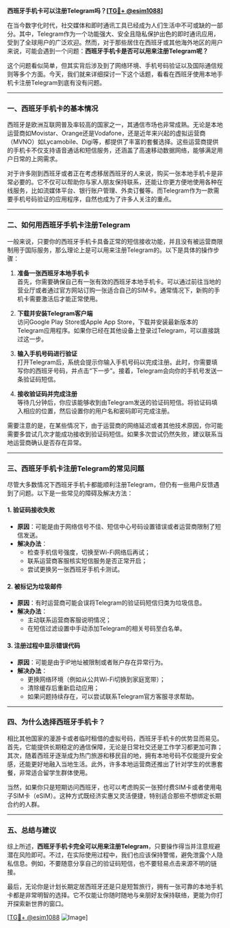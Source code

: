 **西班牙手机卡可以注册Telegram吗？[[TG💪+ @esim1088](https://t.me/s/esim1088)]**

在当今数字化时代，社交媒体和即时通讯工具已经成为人们生活中不可或缺的一部分。其中，Telegram作为一个功能强大、安全且隐私保护出色的即时通讯应用，受到了全球用户的广泛欢迎。然而，对于那些居住在西班牙或其他海外地区的用户来说，可能会遇到一个问题：**西班牙手机卡是否可以用来注册Telegram呢？**

这个问题看似简单，但其实背后涉及到了网络环境、手机号码验证以及国际通信规则等多个方面。今天，我们就来详细探讨一下这个话题，看看在西班牙使用本地手机卡注册Telegram到底有没有问题。

---

### **一、西班牙手机卡的基本情况**

西班牙是欧洲互联网普及率较高的国家之一，其通信市场也非常成熟。无论是本地运营商如Movistar、Orange还是Vodafone，还是近年来兴起的虚拟运营商（MVNO）如Lycamobile、Digi等，都提供了丰富的套餐选择。这些运营商提供的手机卡不仅支持语音通话和短信服务，还涵盖了高速移动数据网络，能够满足用户日常的上网需求。

对于许多刚到西班牙或者正在考虑移居西班牙的人来说，购买一张本地手机卡是非常必要的。它不仅可以帮助你与家人朋友保持联系，还能让你更方便地使用各种在线服务，比如流媒体平台、银行账户管理、外卖订餐等。而Telegram作为一款需要手机号码验证的应用程序，自然也成为了许多人关注的重点。

---

### **二、如何用西班牙手机卡注册Telegram**

一般来说，只要你的西班牙手机卡具备正常的短信接收功能，并且没有被运营商限制用于国际服务，那么理论上是可以用来注册Telegram的。以下是具体的操作步骤：

1. **准备一张西班牙本地手机卡**  
   首先，你需要确保自己有一张有效的西班牙本地手机卡。可以通过前往当地的营业厅或者通过官方网站订购一张适合自己的SIM卡。通常情况下，新购的手机卡需要激活后才能正常使用。

2. **下载并安装Telegram客户端**  
   访问Google Play Store或Apple App Store，下载并安装最新版本的Telegram应用程序。如果你已经在其他设备上登录过Telegram，可以直接跳过这一步。

3. **输入手机号码进行验证**  
   打开Telegram后，系统会提示你输入手机号码以完成注册。此时，你需要填写你的西班牙号码，并点击“下一步”。接着，Telegram会向你的手机号发送一条验证码短信。

4. **接收验证码并完成注册**  
   等待几分钟后，你应该能够收到由Telegram发送的验证码短信。将验证码填入相应的位置，然后设置你的用户名和密码即可完成注册。

需要注意的是，在某些情况下，由于运营商的网络延迟或者其他技术原因，你可能需要多尝试几次才能成功接收到验证码短信。如果多次尝试仍然失败，建议联系当地运营商确认是否存在异常。

---

### **三、西班牙手机卡注册Telegram的常见问题**

尽管大多数情况下西班牙手机卡都能顺利注册Telegram，但仍有一些用户反馈遇到了问题。以下是一些常见的障碍及解决方法：

#### **1. 验证码接收失败**
   - **原因**：可能是由于网络信号不佳、短信中心号码设置错误或者运营商限制了短信发送。
   - **解决办法**：
     - 检查手机信号强度，切换至Wi-Fi网络后再试；
     - 联系运营商客服核实短信服务是否正常开启；
     - 尝试更换另一张西班牙手机卡测试。

#### **2. 被标记为垃圾邮件**
   - **原因**：有时运营商可能会误将Telegram的验证码短信归类为垃圾信息。
   - **解决办法**：
     - 主动联系运营商客服说明情况；
     - 在短信过滤设置中手动添加Telegram的相关号码至白名单。

#### **3. 注册过程中显示错误代码**
   - **原因**：可能是由于IP地址被限制或者账户存在异常行为。
   - **解决办法**：
     - 更换网络环境（例如从公共Wi-Fi切换到家庭宽带）；
     - 清除缓存后重新启动应用；
     - 如果问题持续存在，可以尝试联系Telegram官方客服寻求帮助。

---

### **四、为什么选择西班牙手机卡？**

相比其他国家的漫游卡或者临时租借的虚拟号码，西班牙手机卡的优势显而易见。首先，它能提供长期稳定的通信保障，无论是日常社交还是工作学习都更加可靠；其次，随着西班牙逐渐成为热门旅游和移民目的地，拥有本地号码不仅能提升安全感，还能更好地融入当地生活。此外，许多本地运营商还推出了针对学生的优惠套餐，非常适合留学生群体使用。

当然，如果你只是短期访问西班牙，也可以考虑购买一张预付费SIM卡或者使用电子SIM卡（eSIM）。这种方式既经济实惠又灵活便捷，特别适合那些不想绑定长期合约的人群。

---

### **五、总结与建议**

综上所述，**西班牙手机卡完全可以用来注册Telegram**，只要操作得当并注意规避潜在风险即可。不过，在实际使用过程中，我们也应该保持警惕，避免泄露个人隐私信息。例如，不要随意分享自己的验证码短信，也不要轻易点击来源不明的链接。

最后，无论你是计划长期定居西班牙还是只是短暂旅行，拥有一张可靠的本地手机卡都是非常明智的选择。它不仅能让你随时随地与亲朋好友保持联络，更能为你打开探索新世界的窗口。

[[TG💪+ @esim1088](https://t.me/s/esim1088) ![Image](https://i.postimg.cc/4NQfJmqS/Snipaste-2025-05-13-00-14-12.png)]
